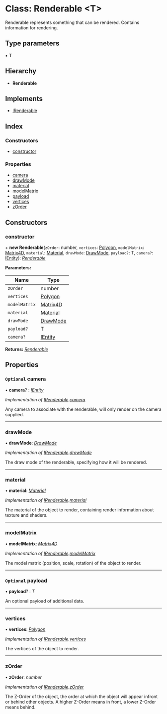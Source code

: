 
# Class: Renderable <**T**>

Renderable represents something that can be rendered.
Contains information for rendering.

## Type parameters

▪ **T**

## Hierarchy

* **Renderable**

## Implements

* [IRenderable](../interfaces/irenderable.md)

## Index

### Constructors

* [constructor](renderable.md#constructor)

### Properties

* [camera](renderable.md#optional-camera)
* [drawMode](renderable.md#drawmode)
* [material](renderable.md#material)
* [modelMatrix](renderable.md#modelmatrix)
* [payload](renderable.md#optional-payload)
* [vertices](renderable.md#vertices)
* [zOrder](renderable.md#zorder)

## Constructors

###  constructor

\+ **new Renderable**(`zOrder`: number, `vertices`: [Polygon](polygon.md), `modelMatrix`: [Matrix4D](matrix4d.md), `material`: [Material](material.md), `drawMode`: [DrawMode](../enums/drawmode.md), `payload?`: T, `camera?`: [IEntity](../interfaces/ientity.md)): *[Renderable](renderable.md)*

**Parameters:**

Name | Type |
------ | ------ |
`zOrder` | number |
`vertices` | [Polygon](polygon.md) |
`modelMatrix` | [Matrix4D](matrix4d.md) |
`material` | [Material](material.md) |
`drawMode` | [DrawMode](../enums/drawmode.md) |
`payload?` | T |
`camera?` | [IEntity](../interfaces/ientity.md) |

**Returns:** *[Renderable](renderable.md)*

## Properties

### `Optional` camera

• **camera**? : *[IEntity](../interfaces/ientity.md)*

*Implementation of [IRenderable](../interfaces/irenderable.md).[camera](../interfaces/irenderable.md#optional-camera)*

Any camera to associate with the renderable, will only render on
the camera supplied.

___

###  drawMode

• **drawMode**: *[DrawMode](../enums/drawmode.md)*

*Implementation of [IRenderable](../interfaces/irenderable.md).[drawMode](../interfaces/irenderable.md#drawmode)*

The draw mode of the renderable, specifying how it will be rendered.

___

###  material

• **material**: *[Material](material.md)*

*Implementation of [IRenderable](../interfaces/irenderable.md).[material](../interfaces/irenderable.md#material)*

The material of the object to render, containing render information
about texture and shaders.

___

###  modelMatrix

• **modelMatrix**: *[Matrix4D](matrix4d.md)*

*Implementation of [IRenderable](../interfaces/irenderable.md).[modelMatrix](../interfaces/irenderable.md#modelmatrix)*

The model matrix (position, scale, rotation) of the object to render.

___

### `Optional` payload

• **payload**? : *T*

An optional payload of additional data.

___

###  vertices

• **vertices**: *[Polygon](polygon.md)*

*Implementation of [IRenderable](../interfaces/irenderable.md).[vertices](../interfaces/irenderable.md#vertices)*

The vertices of the object to render.

___

###  zOrder

• **zOrder**: *number*

*Implementation of [IRenderable](../interfaces/irenderable.md).[zOrder](../interfaces/irenderable.md#zorder)*

The Z-Order of the object, the order at which the object will appear
infront or behind other objects. A higher Z-Order means in front, a
lower Z-Order means behind.
